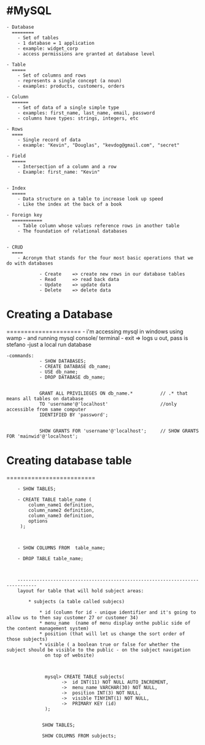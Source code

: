 #MySQL
======

	- Database
      ========
		- Set of tables
		- 1 database = 1 application
		- example: widget_corp
		- access permissions are granted at database level

	- Table
      =====
		- Set of columns and rows
		- represents a single concept (a noun)
		- examples: products, customers, orders

	- Column
      ======
		- Set of data of a single simple type
		- examples: first_name, last_name, email, password
		- columns have types: strings, integers, etc

	- Rows
      ====
		- Single record of data
		- example: "Kevin", "Douglas", "kevdog@gmail.com", "secret"

	- Field
      =====
		- Intersection of a column and a row
		- Example: first_name: "Kevin"


	- Index
	  =====
	  	- Data structure on a table to increase look up speed
	  	- Like the index at the back of a book

	- Foreign key
	  ===========
	  	- Table column whose values reference rows in another table
	  	- The foundation of relational databases


	- CRUD
	  ====
	  	- Acronym that stands for the four most basic operations that we do with databases

	  			- Create 	=> create new rows in our database tables
	  			- Read 		=> read back data
	  			- Update	=> update data
	  			- Delete	=> delete data




# Creating a Database
=====================
	- i'm accessing mysql in windows using wamp - and running mysql console/ terminal
	- exit => logs u out, pass is stefano -just a local run database

	-commands:
				- SHOW DATABASES;
				- CREATE DATABASE db_name;
				- USE db_name;
				- DROP DATABASE db_name;


				GRANT ALL PRIVILIEGES ON db_name.*			// .* that means all tables on database
				TO 'username'@'localhost'					//only accessible from same computer
				IDENTIFIED BY 'password';


				SHOW GRANTS FOR 'username'@'localhost';     // SHOW GRANTS FOR 'mainwid'@'localhost';

# Creating database table
=========================

		- SHOW TABLES;

		- CREATE TABLE table_name (
			column_name1 definition,
			column_name2 definition,
			column_name3 definition,
			options
		 );



		- SHOW COLUMNS FROM  table_name;

		- DROP TABLE table_name;



		-----------------------------------------------------------------------------
		layout for table that will hold subject areas:

			* subjects (a table called subjecs)

				* id (column for id - unique identifier and it's going to allow us to then say customer 27 or customer 34)
				* menu_name  (name of menu display onthe public side of the content management system)
				* position (that will let us change the sort order of those subjects)
				* visible ( a boolean true or false for whether the subject should be visible to the public - on the subject navigation
				  on top of website)



				  mysql> CREATE TABLE subjects(
				  		->	id INT(11) NOT NULL AUTO_INCREMENT,
				  		->  menu_name VARCHAR(30) NOT NULL,
				  		->  position INT(3) NOT NULL,
				  		->  visible TINYINT(1) NOT NULL,
				  		->  PRIMARY KEY (id)
				  );


				 SHOW TABLES;
				
				 SHOW COLUMNS FROM subjects;
				  


